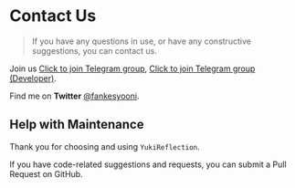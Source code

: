 # Contact Us

> If you have any questions in use, or have any constructive suggestions, you can contact us.

Join us [Click to join Telegram group](https://t.me/YukiReflection), [Click to join Telegram group (Developer)](https://t.me/HighCapable_Dev).

Find me on **Twitter** [@fankesyooni](https://twitter.com/fankesyooni).

## Help with Maintenance

Thank you for choosing and using `YukiReflection`.

If you have code-related suggestions and requests, you can submit a Pull Request on GitHub.